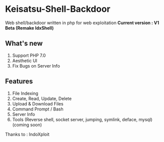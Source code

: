# Keisatsu-Shell-Backdoor
Web shell/backdoor written in php for web exploitation
**Current version : V1 Beta (Remake IdxShell)**

What's new
--------------

 1. Support PHP 7.0
 2. Aesthetic UI
 3. Fix Bugs on Server Info

Features
--------

 1. File Indexing
 2. Create, Read, Update, Delete
 3. Upload & Download Files
 4. Command Prompt / Bash
 5. Server Info
 6. Tools (Reverse shell, socket server, jumping, symlink, deface, mysql) (coming soon)

Thanks to : IndoXploit
